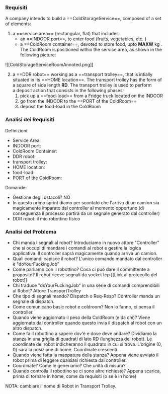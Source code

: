 ### Requisiti
A company intends to build a ==ColdStorageService==, composed of a set of elements:

1. a ==service area== (rectangular, flat) that includes:
    - an ==INDOOR port==, to enter food (fruits, vegetables, etc. )
    - a ==ColdRoom container==, devoted to store food, upto **MAXW** kg .
    The ColdRoom is positioned within the service area, as shown in the following picture:

![[ColdStorageServiceRoomAnnoted.png]]

2. a ==DDR robot== working as a ==transport trolley==, that is intially situated in its ==HOME location==. The transport trolley has the form of a square of side length **RD**.
    The transport trolley is used to perform a deposit action that consists in the following phases:
    1. pick up a ==food-load== from a Fridge truck located on the INDOOR
    2. go from the INDOOR to the ==PORT of the ColdRoom==
    3. deposit the food-load in the ColdRoom

### Analisi dei Requisiti
Definizioni:
- Service Area:
- INDOOR port:
- ColdRoom Container:
- DDR robot:
- transport trolley:
- HOME location:
- food-load:
- PORT of the ColdRoom:

Domande:
- Gestione degli ostacoli? NO
- In questo primo sprint diamo per scontato che l'arrivo di un camion sia magicamente imparato dal controller al momento opportuno (di conseguenza il processo partirà da un segnale generato dal controller)
- DDR robot: il mio robottino fisico

### Analisi del Problema
- Chi manda i segnali al robot?
	Introduciamo in nuovo attore "Controller" che si occupi di mandare i comandi al robot e gestire la logica applicativa. Il controller saprà magicamente quando arriva un camion.
- Quali comandi capisce il robot?
	L'unico comando mandato dal controller è "doYourFuckingJob"
- Come parliamo con il robottino? Cosa ci può dare il committente a proposito?
	Il robot riceve segnali da socket tcp [[Link al protocollo del robot]]
- Chi traduce "doYourFuckingJob" in una serie di comandi comprendibili al Robot?
	Attore TransportTrolley
- Che tipo di segnali mando? Dispatch o Req-Resp?
	Controller manda un segnale di dispatch.
- Come comunicano basic robot e coldroom?
	Non lo fanno, ci pensa il controller.
- Quando viene aggiornato il peso della ColdRoom (e da chi)?
	Viene aggiornato dal controller quando questo invia il dispatch al robot con un altro dispatch.
- Come fa il robottino a sapere dov'è e dove deve andare?
	Dividiamo la stanza in una griglia di quadrati di lato RD (lunghezza del robot). Le coordinate del robot indicheranno il quadrato in cui si trova. L'origine (0, 0) sarà la posizione di home. Coordinate crescenti.
- Quando viene fatta la mappatura della stanza?
	Appena viene avviato il robot prima di leggere qualsiasi richiesta dal controller.
- Coordinate? Come le generiamo? Che unità di misura?
- Quando controlla il robottino se ci sono altre richieste?
	Appena scarica, prima di tornare in home, come da requisiti (o se è in home)

NOTA: cambiare il nome di Robot in Transport Trolley.